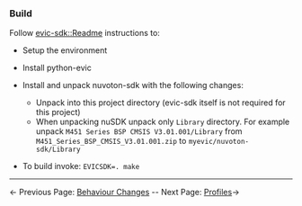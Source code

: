 ### Build
Follow [evic-sdk::Readme](https://github.com/ReservedField/evic-sdk/blob/master/README.md) instructions to:

  * Setup the environment

  * Install python-evic

  * Install and unpack nuvoton-sdk with the following changes:
    * Unpack into this project directory (evic-sdk itself is not required for this project)
    * When unpacking nuSDK unpack only ```Library``` directory. For example unpack ```M451 Series BSP CMSIS V3.01.001/Library``` from ```M451_Series_BSP_CMSIS_V3.01.001.zip``` to ```myevic/nuvoton-sdk/Library```

  * To build invoke: ```EVICSDK=. make```
-----

← Previous Page: [Behaviour Changes](behaviourchanges_en.md) --  Next Page: [Profiles](profiles_en.md)→
